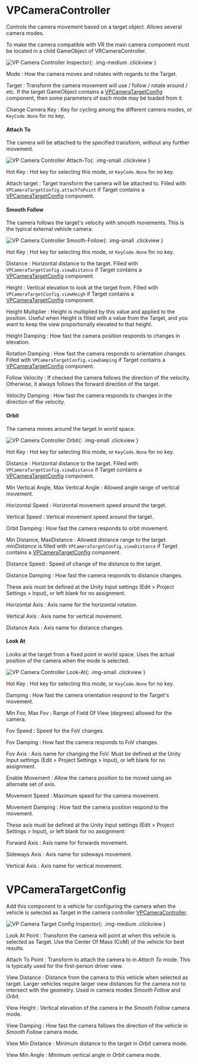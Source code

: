 # VPCameraController

Controls the camera movement based on a target object. Allows several camera modes.

To make the camera compatible with VR the main camera component must be located in a child
GameObject of VRCameraController.

![VP Camera Controller Inspector](/img/components/vpp-camera-controller-inspector.png){: .img-medium .clickview }

Mode
:	How the camera moves and rotates with regards to the Target.

Target
:	Transform the camera movement will use / follow / rotate around / etc.
	If the target GameObject contains a [VPCameraTargetConfig](#vpcameratargetconfig) component,
	then some parameters of each mode may be loaded from it.

Change Camera Key
:	Key for cycling among the different camera modes, or `KeyCode.None` for no key.

#### Attach To

The camera will be attached to the specified transform, without any further movement.

![VP Camera Controller Attach-To](/img/components/vpp-camera-controller-inspector-attach-to.png){: .img-small .clickview }

Hot Key
:	Hot key for selecting this mode, or `KeyCode.None` for no key.

Attach target
:	Target transform the camera will be attached to.
	Filled with `VPCameraTargetConfig.attachToPoint` if Target contains a [VPCameraTargetConfig](#vpcameratargetconfig)
	component.

#### Smooth Follow

The camera follows the target's velocity with smooth movements. This is the typical external vehicle
camera.

![VP Camera Controller Smooth-Follow](/img/components/vpp-camera-controller-inspector-smooth-follow.png){: .img-small .clickview }

Hot Key
:	Hot key for selecting this mode, or `KeyCode.None` for no key.

Distance
:	Horizontal distance to the target. Filled with `VPCameraTargetConfig.viewDistance` if Target
	contains a [VPCameraTargetConfig](#vpcameratargetconfig) component.

Height
:	Vertical elevation to look at the target from. Filled with `VPCameraTargetConfig.viewHeigh` if
	Target contains a [VPCameraTargetConfig](#vpcameratargetconfig) component.

Height Multiplier
:	Height is multiplied by this value and applied to the position. Useful when Height is filled
	with a value from the Target, and you want to keep the view proportionally elevated to that
	height.

Height Damping
:	How fast the camera position responds to changes in elevation.

Rotation Damping
:	How fast the camera responds to orientation changes. Filled with `VPCameraTargetConfig.viewDamping`
	if Target contains a [VPCameraTargetConfig](#vpcameratargetconfig) component.

Follow Velocity
:	If checked the camera follows the direction of the velocity. Otherwise, it always follows the
	forward direction of the target.

Velocity Damping
:	How fast the camera responds to changes in the direction of the velocity.

#### Orbit

The camera moves around the target in world space.

![VP Camera Controller Orbit](/img/components/vpp-camera-controller-inspector-orbit.png){: .img-small .clickview }

Hot Key
:	Hot key for selecting this mode, or `KeyCode.None` for no key.

Distance
:	Horizontal distance to the target. Filled with `VPCameraTargetConfig.viewDistance` if Target
	contains a [VPCameraTargetConfig](#vpcameratargetconfig) component.

Min Vertical Angle, Max Vertical Angle
:	Allowed angle range of vertical movement.

Horizontal Speed
:	Horizontal movement speed around the target.

Vertical Speed
:	Vertical movement speed around the target.

Orbit Damping
:	How fast the camera responds to orbit movement.

Min Distance, MaxDistance
:	Allowed distance range to the target. _minDistance_ is filled with `VPCameraTargetConfig.viewDistance`
	if Target contains a [VPCameraTargetConfig](#vpcameratargetconfig) component.

Distance Speed
:	Speed of change of the distance to the target.

Distance Damping
:	How fast the camera responds to distance changes.

These axis must be defined at the Unity Input settings (Edit > Project Settings > Input), or left
blank for no assignment.

Horizontal Axis
:	Axis name for the horizontal rotation.

Vertical Axis
:	Axis name for vertical movement.

Distance Axis
:	Axis name for distance changes.

#### Look At

Looks at the target from a fixed point in world space. Uses the actual position of the camera
when the mode is selected.

![VP Camera Controller Look-At](/img/components/vpp-camera-controller-inspector-look-at.png){: .img-small .clickview }

Hot Key
:	Hot key for selecting this mode, or `KeyCode.None` for no key.

Damping
:	How fast the camera orientation respond to the Target's movement.

Min Fov, Max Fov
:	Range of Field Of View (degrees) allowed for the camera.

Fov Speed
:	Speed for the FoV changes.

Fov Damping
:	How fast the camera responds to FoV changes.

Fov Axis
:	Axis name for changing the FoV. Must be defined at the Unity Input settings (Edit > Project
	Settings > Input), or left blank for no assignment.

Enable Movement
:	Allow the camera position to be moved using an alternate set of axis.

Movement Speed
:	Maximum speed for the camera movement.

Movement Damping
:	How fast the camera position respond to the movement.

These axis must be defined at the Unity Input settings (Edit > Project Settings > Input), or left
blank for no assignment:

Forward Axis
:	Axis name for forwards movement.

Sideways Axis
:	Axis name for sideways movement.

Vertical Axis
:	Axis name for vertical movement.

# VPCameraTargetConfig

Add this component to a vehicle for configuring the camera when the vehicle is selected as Target
in the camera controller [VPCameraController](#vpcameracontroller).

![VP Camera Target Config Inspector](/img/components/vpp-camera-target-config-inspector.png){: .img-medium .clickview }

Look At Point
:	Transform the camera will point at when this vehicle is selected as Target. Use the Center Of
	Mass (CoM) of the vehicle for best results.

Attach To Point
:	Transform to attach the camera to in _Attach To_ mode. This is typically used for the
	first-person driver view.

View Distance
:	Distance from the camera to this vehicle when selected as target. Larger vehicles require larger
	view distances for the camera not to intersect with the geometry. Used in camera modes _Smooth
	Follow_ and _Orbit_.

View Height
:	Vertical elevation of the camera in the _Smooth Follow_ camera mode.

View Damping
:	How fast the camera follows the direction of the vehicle in _Smooth Follow_ camera mode.

View Min Distance
:	Minimum distance to the target in _Orbit_ camera mode.

View Min Angle
:	Minimum vertical angle in _Orbit_ camera mode.